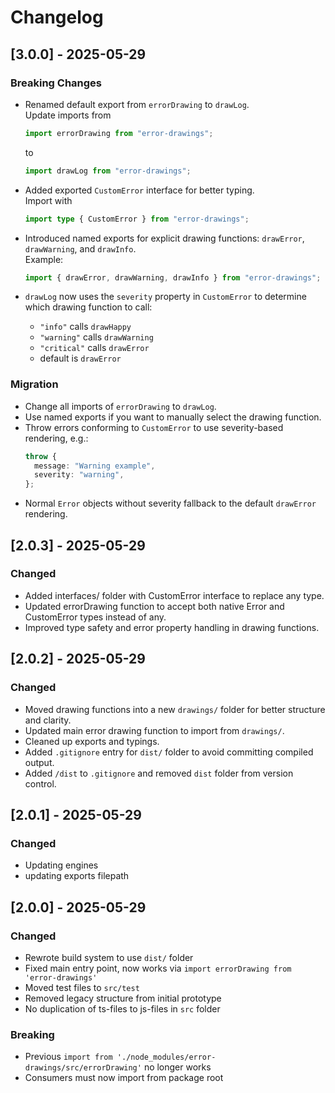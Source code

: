 # Changelog

## [3.0.0] - 2025-05-29

### Breaking Changes

- Renamed default export from `errorDrawing` to `drawLog`.  
  Update imports from

  ```ts
  import errorDrawing from "error-drawings";
  ```

  to

  ```ts
  import drawLog from "error-drawings";
  ```

- Added exported `CustomError` interface for better typing.  
  Import with

  ```ts
  import type { CustomError } from "error-drawings";
  ```

- Introduced named exports for explicit drawing functions: `drawError`, `drawWarning`, and `drawInfo`.  
  Example:

  ```ts
  import { drawError, drawWarning, drawInfo } from "error-drawings";
  ```

- `drawLog` now uses the `severity` property in `CustomError` to determine which drawing function to call:
  - `"info"` calls `drawHappy`
  - `"warning"` calls `drawWarning`
  - `"critical"` calls `drawError`
  - default is `drawError`

### Migration

- Change all imports of `errorDrawing` to `drawLog`.
- Use named exports if you want to manually select the drawing function.
- Throw errors conforming to `CustomError` to use severity-based rendering, e.g.:
  ```ts
  throw {
    message: "Warning example",
    severity: "warning",
  };
  ```
- Normal `Error` objects without severity fallback to the default `drawError` rendering.

## [2.0.3] - 2025-05-29

### Changed

- Added interfaces/ folder with CustomError interface to replace any type.
- Updated errorDrawing function to accept both native Error and CustomError types instead of any.
- Improved type safety and error property handling in drawing functions.

## [2.0.2] - 2025-05-29

### Changed

- Moved drawing functions into a new `drawings/` folder for better structure and clarity.
- Updated main error drawing function to import from `drawings/`.
- Cleaned up exports and typings.
- Added `.gitignore` entry for `dist/` folder to avoid committing compiled output.
- Added `/dist` to `.gitignore` and removed `dist` folder from version control.

## [2.0.1] - 2025-05-29

### Changed

- Updating engines
- updating exports filepath

## [2.0.0] - 2025-05-29

### Changed

- Rewrote build system to use `dist/` folder
- Fixed main entry point, now works via `import errorDrawing from 'error-drawings'`
- Moved test files to `src/test`
- Removed legacy structure from initial prototype
- No duplication of ts-files to js-files in `src` folder

### Breaking

- Previous `import from './node_modules/error-drawings/src/errorDrawing'` no longer works
- Consumers must now import from package root
